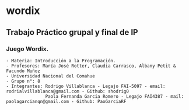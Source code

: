 # wordix

## Trabajo Práctico grupal y final de IP

### Juego Wordix.

```
- Materia: Introducción a la Programación.
- Profesores: María José Rotter, Claudia Carrasco, Albany Petit & Facundo Muñoz
- Universidad Nacional del Comahue
- Grupo n°: 8
- Integrantes: Rodrigo Villablanca - Legajo FAI-5097 - email: rodrialvillablanca@gmail.com - Github: shodrig0
               Paola Fernanda Garcia Romero - Legajo FAI4387 - mail: paolagarcianqn@gmail.com - Github: PaoGarciaRF
```
